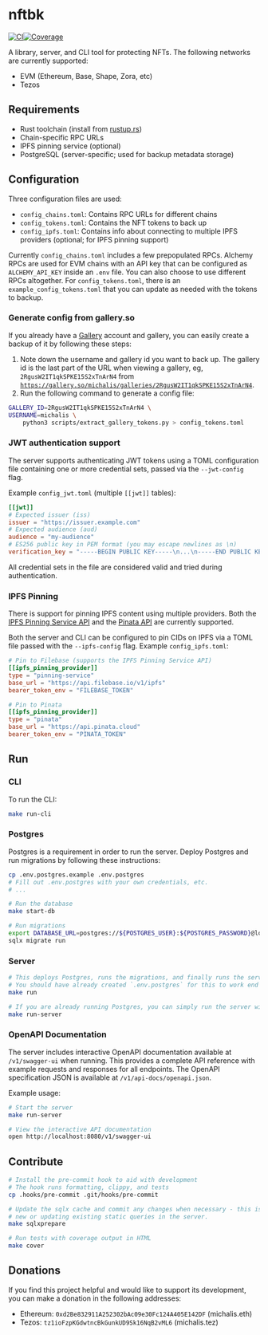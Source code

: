 # nftbk

[![CI](https://github.com/0xmichalis/nftbk/actions/workflows/ci.yml/badge.svg)](https://github.com/0xmichalis/nftbk/actions/workflows/ci.yml)[![Coverage](https://coveralls.io/repos/github/0xmichalis/nftbk/badge.svg?branch=main)](https://coveralls.io/github/0xmichalis/nftbk?branch=main)

A library, server, and CLI tool for protecting NFTs. The following networks are currently supported:
- EVM (Ethereum, Base, Shape, Zora, etc)
- Tezos

## Requirements

- Rust toolchain (install from [rustup.rs](https://rustup.rs))
- Chain-specific RPC URLs
- IPFS pinning service (optional)
- PostgreSQL (server-specific; used for backup metadata storage)

## Configuration

Three configuration files are used:
- `config_chains.toml`: Contains RPC URLs for different chains
- `config_tokens.toml`: Contains the NFT tokens to back up
- `config_ipfs.toml`: Contains info about connecting to multiple IPFS providers (optional; for IPFS pinning support)

Currently `config_chains.toml` includes a few prepopulated RPCs. Alchemy RPCs are used for EVM chains with an API key that can be configured as `ALCHEMY_API_KEY` inside an `.env` file. You can also choose to use different RPCs altogether. For `config_tokens.toml`, there is an `example_config_tokens.toml` that you can update as needed with the tokens to backup.

### Generate config from gallery.so

If you already have a [Gallery](https://gallery.so) account and gallery, you can easily create a backup of it by following these steps:
1. Note down the username and gallery id you want to back up. The gallery id is the last part of the URL when viewing a gallery, eg, `2RgusW2IT1qkSPKE15S2xTnArN4`  from [`https://gallery.so/michalis/galleries/2RgusW2IT1qkSPKE15S2xTnArN4`](https://gallery.so/michalis/galleries/2RgusW2IT1qkSPKE15S2xTnArN4).
2. Run the following command to generate a config file:
```sh
GALLERY_ID=2RgusW2IT1qkSPKE15S2xTnArN4 \
USERNAME=michalis \
    python3 scripts/extract_gallery_tokens.py > config_tokens.toml
```

### JWT authentication support

The server supports authenticating JWT tokens using a TOML configuration file containing one or more credential sets, passed via the `--jwt-config` flag.

Example `config_jwt.toml` (multiple `[[jwt]]` tables):

```toml
[[jwt]]
# Expected issuer (iss)
issuer = "https://issuer.example.com"
# Expected audience (aud)
audience = "my-audience"
# ES256 public key in PEM format (you may escape newlines as \n)
verification_key = "-----BEGIN PUBLIC KEY-----\n...\n-----END PUBLIC KEY-----\n"
```

All credential sets in the file are considered valid and tried during authentication.

### IPFS Pinning

There is support for pinning IPFS content using multiple providers. Both the [IPFS Pinning Service API](https://ipfs.github.io/pinning-services-api-spec/) and the [Pinata API](https://docs.pinata.cloud/api-reference/introduction) are currently supported. 

Both the server and CLI can be configured to pin CIDs on IPFS via a TOML file passed with the `--ipfs-config` flag. Example `config_ipfs.toml`:

```toml
# Pin to Filebase (supports the IPFS Pinning Service API)
[[ipfs_pinning_provider]]
type = "pinning-service"
base_url = "https://api.filebase.io/v1/ipfs"
bearer_token_env = "FILEBASE_TOKEN"

# Pin to Pinata
[[ipfs_pinning_provider]]
type = "pinata"
base_url = "https://api.pinata.cloud"
bearer_token_env = "PINATA_TOKEN"
```

## Run

### CLI

To run the CLI:

```sh
make run-cli
```

### Postgres

Postgres is a requirement in order to run the server. Deploy Postgres and run migrations by following these instructions:

```sh
cp .env.postgres.example .env.postgres
# Fill out .env.postgres with your own credentials, etc.
# ...

# Run the database
make start-db

# Run migrations
export DATABASE_URL=postgres://${POSTGRES_USER}:${POSTGRES_PASSWORD}@localhost:5432/${POSTGRES_DB}
sqlx migrate run
```

### Server

```sh
# This deploys Postgres, runs the migrations, and finally runs the server
# You should have already created `.env.postgres` for this to work end to end.
make run

# If you are already running Postgres, you can simply run the server with:
make run-server
```

### OpenAPI Documentation

The server includes interactive OpenAPI documentation available at `/v1/swagger-ui` when running. This provides a complete API reference with example requests and responses for all endpoints. The OpenAPI specification JSON is available at `/v1/api-docs/openapi.json`.

Example usage:
```sh
# Start the server
make run-server

# View the interactive API documentation
open http://localhost:8080/v1/swagger-ui
```

## Contribute

```sh
# Install the pre-commit hook to aid with development
# The hook runs formatting, clippy, and tests
cp .hooks/pre-commit .git/hooks/pre-commit

# Update the sqlx cache and commit any changes when necessary - this is needed when developing
# new or updating existing static queries in the server.
make sqlxprepare

# Run tests with coverage output in HTML
make cover
```

## Donations

If you find this project helpful and would like to support its development, you can make a donation in the following addresses:
* Ethereum: `0xd2Be832911A252302bAc09e30Fc124A405E142DF` (michalis.eth)
* Tezos: `tz1ioFzpKGdwtncBkGunkUD9Sk16NqB2vML6` (michalis.tez)
